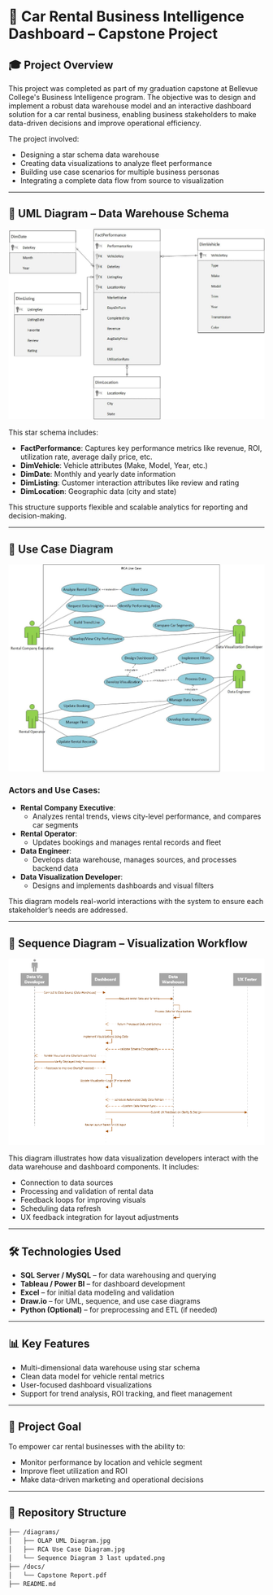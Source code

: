 # 🚗 Car Rental Business Intelligence Dashboard – Capstone Project

## 🎓 Project Overview

This project was completed as part of my graduation capstone at Bellevue College's Business Intelligence program. The objective was to design and implement a robust data warehouse model and an interactive dashboard solution for a car rental business, enabling business stakeholders to make data-driven decisions and improve operational efficiency.

The project involved:
- Designing a star schema data warehouse
- Creating data visualizations to analyze fleet performance
- Building use case scenarios for multiple business personas
- Integrating a complete data flow from source to visualization

---

## 🧩 UML Diagram – Data Warehouse Schema

![UML Diagram](./OLAP%20UML%20Diagram.jpg)

This star schema includes:

- **FactPerformance**: Captures key performance metrics like revenue, ROI, utilization rate, average daily price, etc.
- **DimVehicle**: Vehicle attributes (Make, Model, Year, etc.)
- **DimDate**: Monthly and yearly date information
- **DimListing**: Customer interaction attributes like review and rating
- **DimLocation**: Geographic data (city and state)

This structure supports flexible and scalable analytics for reporting and decision-making.

---

## 📘 Use Case Diagram

![Use Case Diagram](./RCA%20Use%20Case%20Diagram.jpg)

### Actors and Use Cases:
- **Rental Company Executive**:
  - Analyzes rental trends, views city-level performance, and compares car segments
- **Rental Operator**:
  - Updates bookings and manages rental records and fleet
- **Data Engineer**:
  - Develops data warehouse, manages sources, and processes backend data
- **Data Visualization Developer**:
  - Designs and implements dashboards and visual filters

This diagram models real-world interactions with the system to ensure each stakeholder’s needs are addressed.

---

## 🔁 Sequence Diagram – Visualization Workflow

![Sequence Diagram](./Sequence%20Diagram%203%20last%20updated.png)

This diagram illustrates how data visualization developers interact with the data warehouse and dashboard components. It includes:
- Connection to data sources
- Processing and validation of rental data
- Feedback loops for improving visuals
- Scheduling data refresh
- UX feedback integration for layout adjustments

---

## 🛠 Technologies Used

- **SQL Server / MySQL** – for data warehousing and querying
- **Tableau / Power BI** – for dashboard development
- **Excel** – for initial data modeling and validation
- **Draw.io** – for UML, sequence, and use case diagrams
- **Python (Optional)** – for preprocessing and ETL (if needed)

---

## 📊 Key Features

- Multi-dimensional data warehouse using star schema
- Clean data model for vehicle rental metrics
- User-focused dashboard visualizations
- Support for trend analysis, ROI tracking, and fleet management

---

## 🔗 Project Goal

To empower car rental businesses with the ability to:
- Monitor performance by location and vehicle segment
- Improve fleet utilization and ROI
- Make data-driven marketing and operational decisions

---

## 📁 Repository Structure

```bash
├── /diagrams/
│   ├── OLAP UML Diagram.jpg
│   ├── RCA Use Case Diagram.jpg
│   └── Sequence Diagram 3 last updated.png
├── /docs/
│   └── Capstone Report.pdf
├── README.md

